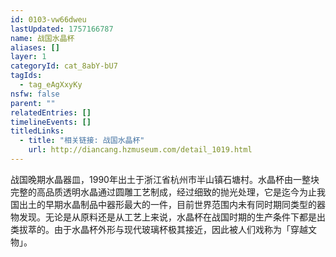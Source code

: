 ```yaml
---
id: 0103-vw66dweu
lastUpdated: 1757166787
name: 战国水晶杯
aliases: []
layer: 1
categoryId: cat_8abY-bU7
tagIds:
  - tag_eAgXxyKy
nsfw: false
parent: ""
relatedEntries: []
timelineEvents: []
titledLinks:
  - title: "相关链接: 战国水晶杯"
    url: http://diancang.hzmuseum.com/detail_1019.html
---
```


战国晚期水晶器皿，1990年出土于浙江省杭州市半山镇石塘村。水晶杯由一整块完整的高品质透明水晶通过圆雕工艺制成，经过细致的抛光处理，它是迄今为止我国出土的早期水晶制品中器形最大的一件，目前世界范围内未有同时期同类型的器物发现。无论是从原料还是从工艺上来说，水晶杯在战国时期的生产条件下都是出类拔萃的。由于水晶杯外形与现代玻璃杯极其接近，因此被人们戏称为「穿越文物」。